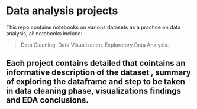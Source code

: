 # Data analysis projects 


This repo contains notebooks on various datasets as a practice on data analysis, all notebooks include:

> Data Cleaning.
> Data Visualization.
> Exploratory Data Analysis.
## Each project contains detailed  that cointains an informative description of the dataset , summary of exploring the dataframe and step to be taken in data cleaning phase, visualizations findings and EDA conclusions.

